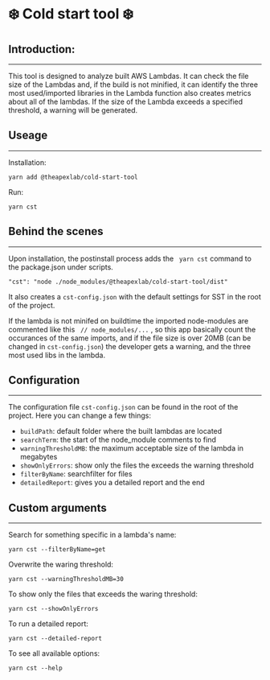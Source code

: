 # ❄️ Cold start tool ❄️

## Introduction:

---
This tool is designed to analyze built AWS Lambdas. It can check the file size of the Lambdas and, if the build is not minified, it can identify the three most used/imported libraries in the Lambda function also creates metrics about all of the lambdas. If the size of the Lambda exceeds a specified threshold, a warning will be generated.
## Useage
---

Installation:
``` 
yarn add @theapexlab/cold-start-tool
```

Run:
```
yarn cst
```

## Behind the scenes
---
Upon installation, the postinstall process adds the ``` yarn cst``` command to the package.json under scripts. 
```
"cst": "node ./node_modules/@theapexlab/cold-start-tool/dist"
```
It also creates a ``` cst-config.json ``` with the default settings for SST in the root of the project.

If the lambda is not minifed on buildtime the imported node-modules are commented like this ``` // node_modules/...``` , so this app basically count the occurances of the same imports, and if the file size is over 20MB (can be changed in ```cst-config.json```) the developer gets a warning, and the three most used libs in the lambda.

## Configuration
___
The configuration file ```cst-config.json``` can be found in the root of the project. Here you can change a few things:

* ```buildPath```: default folder where the built lambdas are located
* ```searchTerm```: the start of the node_module comments to find
* ```warningThresholdMB```: the maximum acceptable size of the lambda in megabytes
* ```showOnlyErrors```: show only the files the exceeds the warning threshold
* ```filterByName```: searchfilter for files
* ```detailedReport```: gives you a detailed report and the end
## Custom arguments
___

Search for something specific in a lambda's name: 
```
yarn cst --filterByName=get
```

Overwrite the waring threshold:
```
yarn cst --warningThresholdMB=30
```

To show only the files that exceeds the waring threshold:
```
yarn cst --showOnlyErrors
```
To run a detailed report:
```
yarn cst --detailed-report
```
To see all available options:

```
yarn cst --help
```

